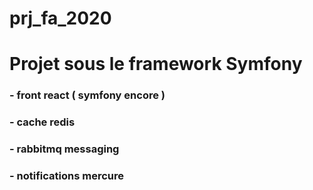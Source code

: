 # prj_fa_2020
# Projet sous le framework Symfony

### - front react ( symfony encore )

### - cache redis


### - rabbitmq messaging


### - notifications mercure
